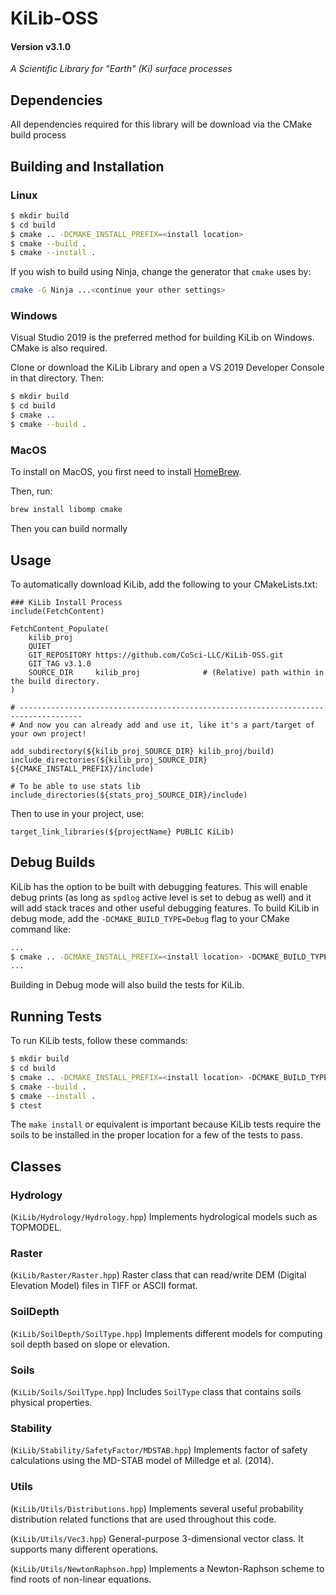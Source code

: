 # KiLib-OSS 
#### Version v3.1.0

*A Scientific Library for "Earth" (Ki) surface processes*

## Dependencies
All dependencies required for this library will be download via the CMake build process

## Building and Installation

### Linux

```bash
$ mkdir build
$ cd build 
$ cmake .. -DCMAKE_INSTALL_PREFIX=<install location>
$ cmake --build .
$ cmake --install .
```

If you wish to build using Ninja, change the generator that `cmake` uses by:

```bash
cmake -G Ninja ...<continue your other settings>
```


### Windows
Visual Studio 2019 is the preferred method for building KiLib on Windows. CMake is also required.

Clone or download the KiLib Library and open a VS 2019 Developer Console in that directory. Then:

```bash
$ mkdir build
$ cd build
$ cmake ..
$ cmake --build .
```

### MacOS

To install on MacOS, you first need to install [HomeBrew](https://brew.sh/).

Then, run:

```bash
brew install libomp cmake
```

Then you can build normally

## Usage
To automatically download KiLib, add the following to your CMakeLists.txt:
```
### KiLib Install Process
include(FetchContent)

FetchContent_Populate(
	kilib_proj
	QUIET
	GIT_REPOSITORY https://github.com/CoSci-LLC/KiLib-OSS.git
    GIT_TAG v3.1.0
	SOURCE_DIR     kilib_proj              # (Relative) path within in the build directory.
)

# ------------------------------------------------------------------------------------
# And now you can already add and use it, like it's a part/target of your own project!

add_subdirectory(${kilib_proj_SOURCE_DIR} kilib_proj/build)
include_directories(${kilib_proj_SOURCE_DIR} ${CMAKE_INSTALL_PREFIX}/include)

# To be able to use stats lib
include_directories(${stats_proj_SOURCE_DIR}/include)
```

Then to use in your project, use:
```
target_link_libraries(${projectName} PUBLIC KiLib)
```

## Debug Builds

KiLib has the option to be built with debugging features. This will enable debug prints (as long as `spdlog` active level is set to debug as well) and it will add stack traces and other useful debugging features. To build KiLib in debug mode, add the `-DCMAKE_BUILD_TYPE=Debug` flag to your CMake command like:

```bash
...
$ cmake .. -DCMAKE_INSTALL_PREFIX=<install location> -DCMAKE_BUILD_TYPE=Debug
...
```

Building in Debug mode will also build the tests for KiLib.

## Running Tests

To run KiLib tests, follow these commands:

```bash
$ mkdir build
$ cd build 
$ cmake .. -DCMAKE_INSTALL_PREFIX=<install location> -DCMAKE_BUILD_TYPE=Debug
$ cmake --build .
$ cmake --install .
$ ctest
```

The `make install` or equivalent is important because KiLib tests require the soils to be installed in the proper location for a few of the tests to pass.

## Classes

### Hydrology
(`KiLib/Hydrology/Hydrology.hpp`) Implements hydrological models such as TOPMODEL.

### Raster 
(`KiLib/Raster/Raster.hpp`) Raster class that can read/write DEM (Digital Elevation Model) files in TIFF or ASCII format.

### SoilDepth
(`KiLib/SoilDepth/SoilType.hpp`) Implements different models for computing soil depth based on slope or elevation.

### Soils
(`KiLib/Soils/SoilType.hpp`) Includes `SoilType` class that contains soils physical properties.

### Stability
(`KiLib/Stability/SafetyFactor/MDSTAB.hpp`) Implements factor of safety calculations using the MD-STAB model of Milledge et al. (2014).

### Utils
(`KiLib/Utils/Distributions.hpp`) Implements several useful probability distribution related functions that are used throughout this code.

(`KiLib/Utils/Vec3.hpp`) General-purpose 3-dimensional vector class. It supports many different operations.

(`KiLib/Utils/NewtonRaphson.hpp`) Implements a Newton-Raphson scheme to find roots of non-linear equations.


